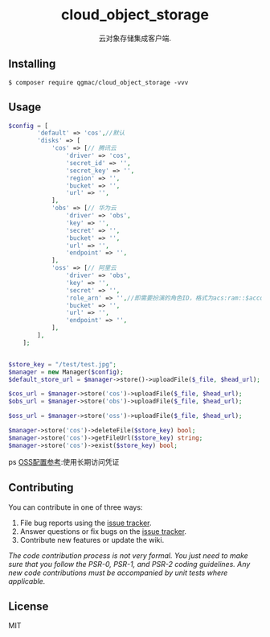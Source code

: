 <h1 align="center"> cloud_object_storage </h1>

<p align="center"> 云对象存储集成客户端.</p>


## Installing

```shell
$ composer require qgmac/cloud_object_storage -vvv
```

## Usage
```php
$config = [
        'default' => 'cos',//默认
        'disks' => [
            'cos' => [// 腾讯云
                'driver' => 'cos',
                'secret_id' => '',
                'secret_key' => '',
                'region' => '',
                'bucket' => '',
                'url' => '',
            ],
            'obs' => [// 华为云
                'driver' => 'obs',
                'key' => '',
                'secret' => '',
                'bucket' => '',
                'url' => '',
                'endpoint' => '',
            ],
            'oss' => [// 阿里云
                'driver' => 'obs',
                'key' => '',
                'secret' => '',
                'role_arn' => '',//即需要扮演的角色ID，格式为acs:ram::$accountID:role/$roleName
                'bucket' => '',
                'url' => '',
                'endpoint' => '',
            ],
        ],
    ];


$store_key = "/test/test.jpg";
$manager = new Manager($config);
$default_store_url = $manager->store()->uploadFile($_file, $head_url);

$cos_url = $manager->store('cos')->uploadFile($_file, $head_url);
$obs_url = $manager->store('obs')->uploadFile($_file, $head_url);

$oss_url = $manager->store('oss')->uploadFile($_file, $head_url);

$manager->store('cos')->deleteFile($store_key) bool;
$manager->store('cos')->getFileUrl($store_key) string;
$manager->store('cos')->exist($store_key) bool;
```
ps [OSS配置参考](https://help.aliyun.com/zh/oss/developer-reference/oss-php-configure-access-credentials?spm=a2c4g.11186623.0.0.1adb5d0fKxW76R#9a510df0f0i8d):使用长期访问凭证
## Contributing

You can contribute in one of three ways:

1. File bug reports using the [issue tracker](https://github.com/qgmac/cloud_object_storage/issues).
2. Answer questions or fix bugs on the [issue tracker](https://github.com/qgmac/cloud_object_storage/issues).
3. Contribute new features or update the wiki.

_The code contribution process is not very formal. You just need to make sure that you follow the PSR-0, PSR-1, and PSR-2 coding guidelines. Any new code contributions must be accompanied by unit tests where applicable._

## License

MIT